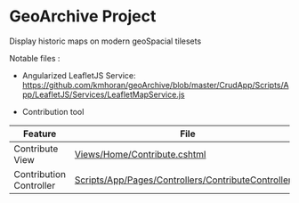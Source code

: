 # GeoArchive Project

   Display historic maps on modern geoSpacial tilesets
   
   Notable files :
   
   - Angularized LeafletJS Service:
   https://github.com/kmhoran/geoArchive/blob/master/CrudApp/Scripts/App/LeafletJS/Services/LeafletMapService.js

   - Contribution tool
   
   | Feature | File |
   | ------ | ------ | 
   | Contribute View | [Views/Home/Contribute.cshtml] |
   | Contribution Controller | [Scripts/App/Pages/Controllers/ContributeController.js] |
   
   
   [Views/Home/Contribute.cshtml]: <https://github.com/kmhoran/geoArchive/blob/master/CrudApp/Views/Home/Contribute.cshtml>
  
  [Scripts/App/Pages/Controllers/ContributeController.js]: <https://github.com/kmhoran/geoArchive/blob/master/CrudApp/Scripts/App/Pages/Controllers/ContributeController.js>
   
